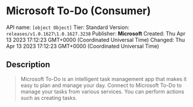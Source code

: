 # Microsoft To-Do (Consumer)
API name: `[object Object]`
Tier: Standard
Version: `releases/v1.0.1627\1.0.1627.3238`
Publisher: **Microsoft**
Created: Thu Apr 13 2023 17:12:23 GMT+0000 (Coordinated Universal Time)
Changed: Thu Apr 13 2023 17:12:23 GMT+0000 (Coordinated Universal Time)

## Description
> Microsoft To-Do is an intelligent task management app that makes it easy to plan and manage your day. Connect to Microsoft To-Do to manage your tasks from various services. You can perform actions such as creating tasks.
